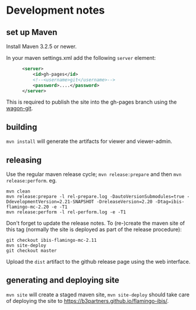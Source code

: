 # Development notes

## set up Maven

Install Maven 3.2.5 or newer.

In your maven settings.xml add the following `server` element:

```xml
      <server>
          <id>gh-pages</id>
          <!--<username>git</username>-->
          <password>....</password>
      </server>
```

This is required to publish the site into the gh-pages branch using the
[wagon-git](https://github.com/trajano/wagon-git).

## building

`mvn install` will generate the artifacts for viewer and viewer-admin.

## releasing

Use the regular maven release cycle; `mvn release:prepare` and then `mvn release:perform`. eg.

```
mvn clean
mvn release:prepare -l rel-prepare.log -DautoVersionSubmodules=true -DdevelopmentVersion=2.21-SNAPSHOT -DreleaseVersion=2.20 -Dtag=ibis-flamingo-mc-2.20 -e -T1
mvn release:perform -l rel-perform.log -e -T1
```
Don't forget to update the release notes.
To (re-)create the maven site of this tag (normally the site is deployed as part of the release procedure):

```
git checkout ibis-flamingo-mc-2.11
mvn site-deploy
git checkout master
```

Upload the `dist` artifact to the github release page using the web interface.


## generating and deploying site

`mvn site` will create a staged maven site, `mvn site-deploy` should take
care of deploying the site to https://b3partners.github.io/flamingo-ibis/.
